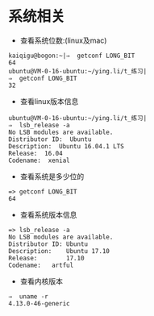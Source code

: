 # 系统相关


-  查看系统位数:(linux及mac)

```
kaiqigu@bogon:~|⇒  getconf LONG_BIT
64
ubuntu@VM-0-16-ubuntu:~/ying.li/t_练习|
⇒  getconf LONG_BIT
32
```


- 查看linux版本信息

```
ubuntu@VM-0-16-ubuntu:~/ying.li/t_练习|
⇒  lsb_release -a
No LSB modules are available.
Distributor ID:  Ubuntu
Description:  Ubuntu 16.04.1 LTS
Release:  16.04
Codename:  xenial
```


- 查看系统是多少位的

```
=> getconf LONG_BIT
64
```


- 查看系统版本信息

```
=> lsb_release -a
No LSB modules are available.
Distributor ID: Ubuntu
Description:    Ubuntu 17.10
Release:        17.10
Codename:	artful
```


- 查看内核版本

```
⇒  uname -r
4.13.0-46-generic
```
